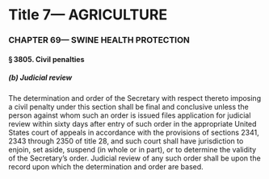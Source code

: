 
# Title 7— AGRICULTURE
### CHAPTER 69— SWINE HEALTH PROTECTION
#### § 3805. Civil penalties
##### (b) Judicial review

The determination and order of the Secretary with respect thereto imposing a civil penalty under this section shall be final and conclusive unless the person against whom such an order is issued files application for judicial review within sixty days after entry of such order in the appropriate United States court of appeals in accordance with the provisions of sections 2341, 2343 through 2350 of title 28, and such court shall have jurisdiction to enjoin, set aside, suspend (in whole or in part), or to determine the validity of the Secretary’s order. Judicial review of any such order shall be upon the record upon which the determination and order are based.
